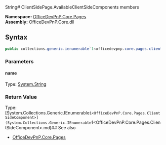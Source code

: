 String# ClientSidePage.AvailableClientSideComponents members
  

**Namespace:** [OfficeDevPnP.Core.Pages](OfficeDevPnP.Core.Pages.md)  
**Assembly:** OfficeDevPnP.Core.dll  
## Syntax
```C#
public collections.generic.ienumerable`1<officedevpnp.core.pages.clientsidecomponent> AvailableClientSideComponents(String)
```
### Parameters
#### name
Type: [System.String](System.String.md) 
#### 
### Return Value
Type: [System.Collections.Generic.IEnumerable`1<OfficeDevPnP.Core.Pages.ClientSideComponent>](System.Collections.Generic.IEnumerable`1<OfficeDevPnP.Core.Pages.ClientSideComponent>.md)## See also
- [OfficeDevPnP.Core.Pages](OfficeDevPnP.Core.Pages.md)
